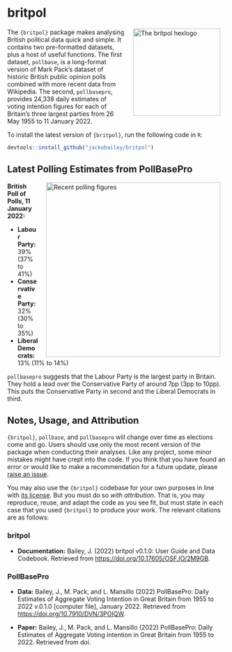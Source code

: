 
<!-- README.md is generated from README.Rmd. Please edit that file -->

# britpol

<img src="https://raw.githubusercontent.com/jackobailey/britpol/master/documentation/_assets/hex.png" alt="The britpol hexlogo" align="right" width="200" style="padding: 0 15px; float: right;"/>

The `{britpol}` package makes analysing British political data quick and
simple. It contains two pre-formatted datasets, plus a host of useful
functions. The first dataset, `pollbase`, is a long-format version of
Mark Pack’s dataset of historic British public opinion polls combined
with more recent data from Wikipedia. The second, `pollbasepro`,
provides 24,338 daily estimates of voting intention figures for each of
Britain’s three largest parties from 26 May 1955 to 11 January 2022.

To install the latest version of `{britpol}`, run the following code in
`R`:

``` r
devtools::install_github("jackobailey/britpol")
```

## Latest Polling Estimates from PollBasePro

<img src="https://raw.githubusercontent.com/jackobailey/britpol/master/documentation/_assets/timeplot_gh.png" alt="Recent polling figures" align="right" width="400" style="padding: 0 15px; float: right;"/>

**British Poll of Polls, 11 January 2022:**

-   **Labour Party:** 39% (37% to 41%)
-   **Conservative Party:** 32% (30% to 35%)
-   **Liberal Democrats:** 13% (11% to 14%)

`pollbasepro` suggests that the Labour Party is the largest party in
Britain. They hold a lead over the Conservative Party of around 7pp (3pp
to 10pp). This puts the Conservative Party in second and the Liberal
Democrats in third.

## Notes, Usage, and Attribution

`{britpol}`, `pollbase`, and `pollbasepro` will change over time as
elections come and go. Users should use only the most recent version of
the package when conducting their analyses. Like any project, some minor
mistakes might have crept into the code. If you think that you have
found an error or would like to make a recommendation for a future
update, please [raise an
issue](https://github.com/jackobailey/britpol/issues).

You may also use the `{britpol}` codebase for your own purposes in line
with [its
license](https://github.com/jackobailey/britpol/blob/master/LICENSE.md).
But you must do so *with attribution*. That is, you may reproduce,
reuse, and adapt the code as you see fit, but must state in each case
that you used `{britpol}` to produce your work. The relevant citations
are as follows:

### britpol

-   **Documentation:** Bailey, J. (2022) britpol v0.1.0: User Guide and
    Data Codebook. Retrieved from
    <https://doi.org/10.17605/OSF.IO/2M9GB>.

### PollBasePro

-   **Data:** Bailey, J., M. Pack, and L. Mansillo (2022) PollBasePro:
    Daily Estimates of Aggregate Voting Intention in Great Britain from
    1955 to 2022 v.0.1.0 \[computer file\], January 2022. Retrieved from
    <https://doi.org/10.7910/DVN/3POIQW>.

-   **Paper:** Bailey, J., M. Pack, and L. Mansillo (2022) PollBasePro:
    Daily Estimates of Aggregate Voting Intention in Great Britain from
    1955 to 2022. Retrieved from doi.
